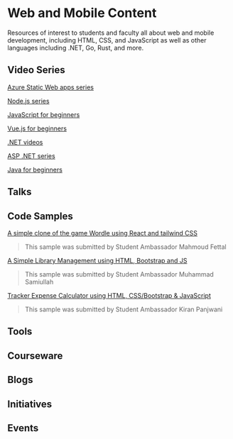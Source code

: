 # Web and Mobile Content

Resources of interest to students and faculty all about web and mobile development, including HTML, CSS, and JavaScript as well as other languages including .NET, Go, Rust, and more.

## Video Series

[Azure Static Web apps series](https://www.youtube.com/watch?v=w-tLZjO6XMc&list=PLlrxD0HtieHgMPeBaDQFx9yNuFxx6S1VG)

[Node.js series](https://www.youtube.com/watch?v=FeJVdCz_uco&list=PLlrxD0HtieHje-_287YJKhY8tDeSItwtg)

[JavaScript for beginners](https://www.youtube.com/watch?v=_EDM5aPVLmo&list=PLlrxD0HtieHhW0NCG7M536uHGOtJ95Ut2)

[Vue.js for beginners](https://www.youtube.com/watch?v=LnngsOg014Y&list=PLlrxD0HtieHh33qHLWEN9uv43ie17lYqA)

[.NET videos](https://dotnet.microsoft.com/learn/videos)

[ASP .NET series](https://www.youtube.com/watch?v=lE8NdaX97m0&list=PLdo4fOcmZ0oW8nviYduHq7bmKode-p8Wy)

[Java for beginners](https://www.youtube.com/watch?v=6DwfzBOnyBI&list=PLlrxD0HtieHgX3ExVDMlKjdN8LJsks2CM)

## Talks

## Code Samples
[A simple clone of the game Wordle using React and tailwind CSS](https://github.com/MahmoudFettal/wordle)
> This sample was submitted by Student Ambassador Mahmoud Fettal

[A Simple Library Management using HTML, Bootstrap and JS](https://github.com/samipak458/Simple-Library-Managment)
> This sample was submitted by Student Ambassador Muhammad Samiullah

[Tracker Expense Calculator using HTML, CSS/Bootstrap & JavaScript](https://github.com/KiranAminPanjwani/Tracker-Expense-Calculator)
> This sample was submitted by Student Ambassador Kiran Panjwani

## Tools

## Courseware

## Blogs

## Initiatives

## Events
